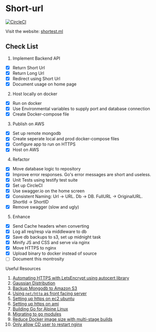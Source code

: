 # Short-url

[![CircleCI](https://circleci.com/gh/w-k-s/UrlShortener.svg?style=svg)](https://circleci.com/gh/w-k-s/UrlShortener)

Visit the website: [shortest.ml](https://shortest.ml)

## Check List

1. Implement Backend API

- [x] Return Short Url
- [x] Return Long Url
- [x] Redirect using Short Url
- [x] Document usage on home page

2. Host locally on docker

- [x] Run on docker
- [x] Use Environmental variables to supply port and database connection
- [x] Create Docker-compose file

3. Publish on AWS

- [x] Set up remote mongodb
- [x] Create seperate local and prod docker-compose files
- [x] Configure app to run on HTTPS
- [x] Host on AWS

4. Refactor 
- [x] Move database logic to repository
- [x] Improve error responses. Go's error messages are short and useless.
- [x] Unit Tests using testify test suite
- [x] Set up CircleCI
- [x] Use swagger.io on the home screen
- [x] Consistent Naming: Url -> URL. Db -> DB. FullURL -> OriginalURL. ShortId -> ShortID
- [x] Remove swagger (slow and ugly)

5. Enhance
- [x] Send Cache headers when converting
- [x] Log all req/resp via middleware to db
- [x] Save db backups to s3, set up midnight task
- [x] Minify JS and CSS and serve via nginx
- [x] Move HTTPS to nginx
- [x] Upload binary to docker instead of source
- [ ] Document this montrosity

Useful Resources

1. [Automating HTTPS with LetsEncrypt using autocert library](https://blog.kowalczyk.info/article/Jl3G/https-for-free-in-go-with-little-help-of-lets-encrypt.html)
2. [Gaussian Distribution](https://stackoverflow.com/questions/29325069/how-to-generate-random-numbers-biased-towards-one-value-in-a-range)
3. [Backup Mongodb to Amazon S3](https://gist.github.com/eladnava/96bd9771cd2e01fb4427230563991c8d)
4. [Using `net/http` as front facing server](https://blog.cloudflare.com/exposing-go-on-the-internet/)
5. [Setting up https on ec2 ubuntu](https://blog.cloudboost.io/setting-up-an-https-sever-with-node-amazon-ec2-nginx-and-lets-encrypt-46f869159469)
5. [Setting up https on ami](https://coderwall.com/p/e7gzbq/https-with-certbot-for-nginx-on-amazon-linux)
6. [Building Go for Alpine Linux](https://www.blang.io/posts/2015-04_golang-alpine-build-golang-binaries-for-alpine-linux/)
7. [Migrating to go modules](https://blog.callr.tech/migrating-from-dep-to-go-1.11-modules/)
8. [Reduce Docker image size with multi-stage builds](https://docs.docker.com/develop/develop-images/multistage-build/)
9. [Only allow CD user to restart nginx](https://serverfault.com/questions/841099/systemd-grant-an-unprivileged-user-permission-to-alter-one-specific-service?newreg=c9a1362791da43f695cd5eb08b6e01c6)
